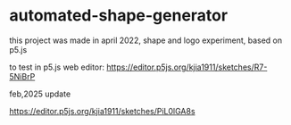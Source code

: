 # automated-shape-generator
this project was made in april 2022,
shape and logo experiment, based on p5.js

to test in p5.js web editor: https://editor.p5js.org/kjia1911/sketches/R7-5NiBrP


feb,2025 update

https://editor.p5js.org/kjia1911/sketches/PiL0lGA8s
